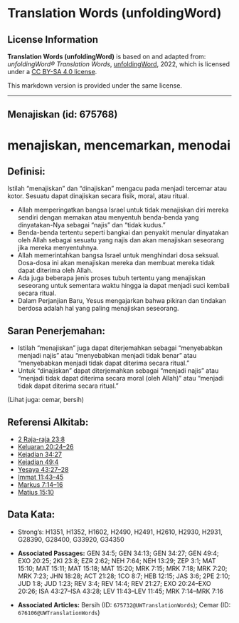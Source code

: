 # Translation Words (unfoldingWord)

## License Information

**Translation Words (unfoldingWord)** is based on and adapted from: _unfoldingWord® Translation Words_, [unfoldingWord](https://unfoldingword.org/utw), 2022, which is licensed under a [CC BY-SA 4.0 license](https://creativecommons.org/licenses/by-sa/4.0/legalcode.en).

This markdown version is provided under the same license.



--------------------------------

## Menajiskan (id: 675768)

menajiskan, mencemarkan, menodai
================================

Definisi:
---------

Istilah “menajiskan” dan “dinajiskan” mengacu pada menjadi tercemar atau kotor. Sesuatu dapat dinajiskan secara fisik, moral, atau ritual.

* Allah memperingatkan bangsa Israel untuk tidak menajiskan diri mereka sendiri dengan memakan atau menyentuh benda\-benda yang dinyatakan\-Nya sebagai “najis” dan “tidak kudus.”
* Benda\-benda tertentu seperti bangkai dan penyakit menular dinyatakan oleh Allah sebagai sesuatu yang najis dan akan menajiskan seseorang jika mereka menyentuhnya.
* Allah memerintahkan bangsa Israel untuk menghindari dosa seksual. Dosa\-dosa ini akan menajiskan mereka dan membuat mereka tidak dapat diterima oleh Allah.
* Ada juga beberapa jenis proses tubuh tertentu yang menajiskan seseorang untuk sementara waktu hingga ia dapat menjadi suci kembali secara ritual.
* Dalam Perjanjian Baru, Yesus mengajarkan bahwa pikiran dan tindakan berdosa adalah hal yang paling menajiskan seseorang.

Saran Penerjemahan:
-------------------

* Istilah “menajiskan” juga dapat diterjemahkan sebagai “menyebabkan menjadi najis” atau “menyebabkan menjadi tidak benar” atau “menyebabkan menjadi tidak dapat diterima secara ritual.”
* Untuk “dinajiskan” dapat diterjemahkan sebagai “menjadi najis” atau “menjadi tidak dapat diterima secara moral (oleh Allah)” atau “menjadi tidak dapat diterima secara ritual.”

(Lihat juga: cemar, bersih)

Referensi Alkitab:
------------------

* [2 Raja\-raja 23:8](https://ref.ly/2Kgs0:0)
* [Keluaran 20:24–26](https://ref.ly/Exod20:24-Exod20:26)
* [Kejadian 34:27](https://ref.ly/Gen34:27)
* [Kejadian 49:4](https://ref.ly/Gen49:4)
* [Yesaya 43:27–28](https://ref.ly/Isa43:27-Isa43:28)
* [Immat 11:43–45](https://ref.ly/Lev11:43-Lev11:45)
* [Markus 7:14–16](https://ref.ly/Mark7:14-Mark7:16)
* [Matius 15:10](https://ref.ly/Matt15:10)

Data Kata:
----------

* Strong’s: H1351, H1352, H1602, H2490, H2491, H2610, H2930, H2931, G28390, G28400, G33920, G34350

* **Associated Passages:** GEN 34:5; GEN 34:13; GEN 34:27; GEN 49:4; EXO 20:25; 2KI 23:8; EZR 2:62; NEH 7:64; NEH 13:29; ZEP 3:1; MAT 15:10; MAT 15:11; MAT 15:18; MAT 15:20; MRK 7:15; MRK 7:18; MRK 7:20; MRK 7:23; JHN 18:28; ACT 21:28; 1CO 8:7; HEB 12:15; JAS 3:6; 2PE 2:10; JUD 1:8; JUD 1:23; REV 3:4; REV 14:4; REV 21:27; EXO 20:24–EXO 20:26; ISA 43:27–ISA 43:28; LEV 11:43–LEV 11:45; MRK 7:14–MRK 7:16
* **Associated Articles:** Bersih (ID: `675732@UWTranslationWords`); Cemar (ID: `676106@UWTranslationWords`)

